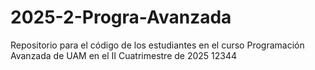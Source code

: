 # 2025-2-Progra-Avanzada
Repositorio para el código de los estudiantes en el curso Programación Avanzada de UAM en el II Cuatrimestre de 2025
12344